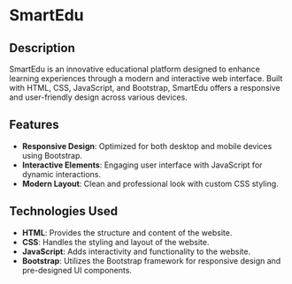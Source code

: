 # SmartEdu

## Description
SmartEdu is an innovative educational platform designed to enhance learning experiences through a modern and interactive web interface. Built with HTML, CSS, JavaScript, and Bootstrap, SmartEdu offers a responsive and user-friendly design across various devices.

## Features
- **Responsive Design**: Optimized for both desktop and mobile devices using Bootstrap.
- **Interactive Elements**: Engaging user interface with JavaScript for dynamic interactions.
- **Modern Layout**: Clean and professional look with custom CSS styling.

## Technologies Used
- **HTML**: Provides the structure and content of the website.
- **CSS**: Handles the styling and layout of the website.
- **JavaScript**: Adds interactivity and functionality to the website.
- **Bootstrap**: Utilizes the Bootstrap framework for responsive design and pre-designed UI components.
